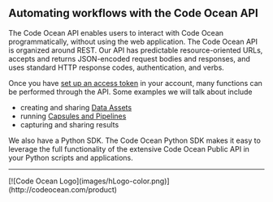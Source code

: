 ## 	Automating workflows with the Code Ocean API

The Code Ocean API enables users to interact with Code Ocean programmatically, without using the web application. The Code Ocean API is organized around REST. Our API has predictable resource-oriented URLs, accepts and returns JSON-encoded request bodies and responses, and uses standard HTTP response codes, authentication, and verbs.

Once you have [set up an access token](https://docs.codeocean.com/user-guide/code-ocean-api/authentication) in your account, many functions can be performed through the API. Some examples we will talk about include 
- creating and sharing [Data Assets](https://docs.codeocean.com/user-guide/code-ocean-api/data-asset-api)
- running [Capsules and Pipelines](https://docs.codeocean.com/user-guide/code-ocean-api/computation-api)
- capturing and sharing results

We also have a Python SDK. The Code Ocean Python SDK makes it easy to leverage the full functionality of the extensive Code Ocean Public API in your Python scripts and applications.


<hr>
[![Code Ocean Logo](images/hLogo-color.png)](http://codeocean.com/product)